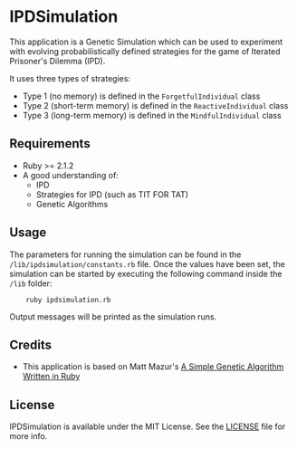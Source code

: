IPDSimulation
==============

This application is a Genetic Simulation which can be used to experiment with evolving probabilistically defined strategies for the game of Iterated Prisoner's Dilemma (IPD).

It uses three types of strategies:
- Type 1 (no memory) is defined in the `ForgetfulIndividual` class
- Type 2 (short-term memory) is defined in the `ReactiveIndividual` class
- Type 3 (long-term memory) is defined in the `MindfulIndividual` class

## Requirements

- Ruby >= 2.1.2
- A good understanding of:
  - IPD
  - Strategies for IPD (such as TIT FOR TAT)
  - Genetic Algorithms

## Usage

The parameters for running the simulation can be found in the `/lib/ipdsimulation/constants.rb` file. Once the values have been set, the simulation can be started by executing the following command inside the `/lib` folder:

        ruby ipdsimulation.rb

Output messages will be printed as the simulation runs.

## Credits

- This application is based on Matt Mazur's [A Simple Genetic Algorithm Written in Ruby](http://mattmazur.com/2013/08/18/a-simple-genetic-algorithm-written-in-ruby/)

## License

IPDSimulation is available under the MIT License. See the [LICENSE](./LICENSE) file for more info.
